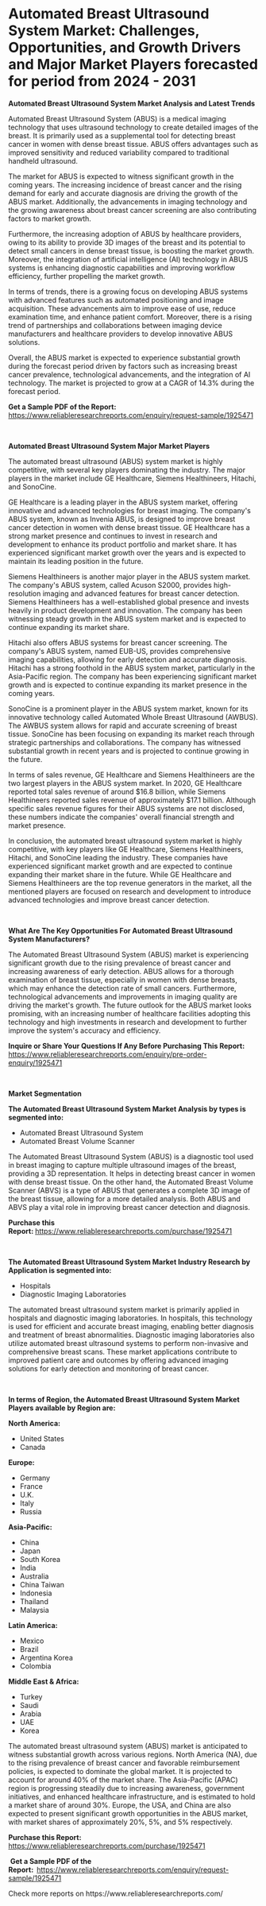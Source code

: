 <p><h1>Automated Breast Ultrasound System Market: Challenges, Opportunities, and Growth Drivers and Major Market Players forecasted for period from 2024 - 2031</h1></p><p><strong>Automated Breast Ultrasound System Market Analysis and Latest Trends</strong></p>
<p><p>Automated Breast Ultrasound System (ABUS) is a medical imaging technology that uses ultrasound technology to create detailed images of the breast. It is primarily used as a supplemental tool for detecting breast cancer in women with dense breast tissue. ABUS offers advantages such as improved sensitivity and reduced variability compared to traditional handheld ultrasound.</p><p>The market for ABUS is expected to witness significant growth in the coming years. The increasing incidence of breast cancer and the rising demand for early and accurate diagnosis are driving the growth of the ABUS market. Additionally, the advancements in imaging technology and the growing awareness about breast cancer screening are also contributing factors to market growth.</p><p>Furthermore, the increasing adoption of ABUS by healthcare providers, owing to its ability to provide 3D images of the breast and its potential to detect small cancers in dense breast tissue, is boosting the market growth. Moreover, the integration of artificial intelligence (AI) technology in ABUS systems is enhancing diagnostic capabilities and improving workflow efficiency, further propelling the market growth.</p><p>In terms of trends, there is a growing focus on developing ABUS systems with advanced features such as automated positioning and image acquisition. These advancements aim to improve ease of use, reduce examination time, and enhance patient comfort. Moreover, there is a rising trend of partnerships and collaborations between imaging device manufacturers and healthcare providers to develop innovative ABUS solutions.</p><p>Overall, the ABUS market is expected to experience substantial growth during the forecast period driven by factors such as increasing breast cancer prevalence, technological advancements, and the integration of AI technology. The market is projected to grow at a CAGR of 14.3% during the forecast period.</p></p>
<p><strong>Get a Sample PDF of the Report:&nbsp;</strong> <a href="https://www.reliableresearchreports.com/enquiry/request-sample/1925471">https://www.reliableresearchreports.com/enquiry/request-sample/1925471</a></p>
<p>&nbsp;</p>
<p><strong>Automated Breast Ultrasound System Major Market Players</strong></p>
<p><p>The automated breast ultrasound (ABUS) system market is highly competitive, with several key players dominating the industry. The major players in the market include GE Healthcare, Siemens Healthineers, Hitachi, and SonoCine.</p><p>GE Healthcare is a leading player in the ABUS system market, offering innovative and advanced technologies for breast imaging. The company's ABUS system, known as Invenia ABUS, is designed to improve breast cancer detection in women with dense breast tissue. GE Healthcare has a strong market presence and continues to invest in research and development to enhance its product portfolio and market share. It has experienced significant market growth over the years and is expected to maintain its leading position in the future.</p><p>Siemens Healthineers is another major player in the ABUS system market. The company's ABUS system, called Acuson S2000, provides high-resolution imaging and advanced features for breast cancer detection. Siemens Healthineers has a well-established global presence and invests heavily in product development and innovation. The company has been witnessing steady growth in the ABUS system market and is expected to continue expanding its market share.</p><p>Hitachi also offers ABUS systems for breast cancer screening. The company's ABUS system, named EUB-US, provides comprehensive imaging capabilities, allowing for early detection and accurate diagnosis. Hitachi has a strong foothold in the ABUS system market, particularly in the Asia-Pacific region. The company has been experiencing significant market growth and is expected to continue expanding its market presence in the coming years.</p><p>SonoCine is a prominent player in the ABUS system market, known for its innovative technology called Automated Whole Breast Ultrasound (AWBUS). The AWBUS system allows for rapid and accurate screening of breast tissue. SonoCine has been focusing on expanding its market reach through strategic partnerships and collaborations. The company has witnessed substantial growth in recent years and is projected to continue growing in the future.</p><p>In terms of sales revenue, GE Healthcare and Siemens Healthineers are the two largest players in the ABUS system market. In 2020, GE Healthcare reported total sales revenue of around $16.8 billion, while Siemens Healthineers reported sales revenue of approximately $17.1 billion. Although specific sales revenue figures for their ABUS systems are not disclosed, these numbers indicate the companies' overall financial strength and market presence.</p><p>In conclusion, the automated breast ultrasound system market is highly competitive, with key players like GE Healthcare, Siemens Healthineers, Hitachi, and SonoCine leading the industry. These companies have experienced significant market growth and are expected to continue expanding their market share in the future. While GE Healthcare and Siemens Healthineers are the top revenue generators in the market, all the mentioned players are focused on research and development to introduce advanced technologies and improve breast cancer detection.</p></p>
<p>&nbsp;</p>
<p><strong>What Are The Key Opportunities For Automated Breast Ultrasound System Manufacturers?</strong></p>
<p><p>The Automated Breast Ultrasound System (ABUS) market is experiencing significant growth due to the rising prevalence of breast cancer and increasing awareness of early detection. ABUS allows for a thorough examination of breast tissue, especially in women with dense breasts, which may enhance the detection rate of small cancers. Furthermore, technological advancements and improvements in imaging quality are driving the market's growth. The future outlook for the ABUS market looks promising, with an increasing number of healthcare facilities adopting this technology and high investments in research and development to further improve the system's accuracy and efficiency.</p></p>
<p><strong>Inquire or Share Your Questions If Any Before Purchasing This Report:</strong> <a href="https://www.reliableresearchreports.com/enquiry/pre-order-enquiry/1925471">https://www.reliableresearchreports.com/enquiry/pre-order-enquiry/1925471</a></p>
<p>&nbsp;</p>
<p><strong>Market Segmentation</strong></p>
<p><strong>The Automated Breast Ultrasound System Market Analysis by types is segmented into:</strong></p>
<p><ul><li>Automated Breast Ultrasound System</li><li>Automated Breast Volume Scanner</li></ul></p>
<p><p>The Automated Breast Ultrasound System (ABUS) is a diagnostic tool used in breast imaging to capture multiple ultrasound images of the breast, providing a 3D representation. It helps in detecting breast cancer in women with dense breast tissue. On the other hand, the Automated Breast Volume Scanner (ABVS) is a type of ABUS that generates a complete 3D image of the breast tissue, allowing for a more detailed analysis. Both ABUS and ABVS play a vital role in improving breast cancer detection and diagnosis.</p></p>
<p><strong>Purchase this Report:&nbsp;</strong><a href="https://www.reliableresearchreports.com/purchase/1925471">https://www.reliableresearchreports.com/purchase/1925471</a></p>
<p>&nbsp;</p>
<p><strong>The Automated Breast Ultrasound System Market Industry Research by Application is segmented into:</strong></p>
<p><ul><li>Hospitals</li><li>Diagnostic Imaging Laboratories</li></ul></p>
<p><p>The automated breast ultrasound system market is primarily applied in hospitals and diagnostic imaging laboratories. In hospitals, this technology is used for efficient and accurate breast imaging, enabling better diagnosis and treatment of breast abnormalities. Diagnostic imaging laboratories also utilize automated breast ultrasound systems to perform non-invasive and comprehensive breast scans. These market applications contribute to improved patient care and outcomes by offering advanced imaging solutions for early detection and monitoring of breast cancer.</p></p>
<p>&nbsp;</p>
<p><strong>In terms of Region, the Automated Breast Ultrasound System Market Players available by Region are:</strong></p>
<p>
    <p> <strong> North America: </strong>
        <ul>
            <li>United States</li>
            <li>Canada</li>
        </ul>
        </p> 
    <p> <strong> Europe: </strong>
        <ul>
            <li>Germany</li>
            <li>France</li>
            <li>U.K.</li>
            <li>Italy</li>
            <li>Russia</li>
        </ul>
        </p> 
    <p> <strong> Asia-Pacific: </strong>
        <ul>
            <li>China</li>
            <li>Japan</li>
            <li>South Korea</li>
            <li>India</li>
            <li>Australia</li>
            <li>China Taiwan</li>
            <li>Indonesia</li>
            <li>Thailand</li>
            <li>Malaysia</li>
        </ul>
        </p> 
    <p> <strong> Latin America: </strong>
        <ul>
            <li>Mexico</li>
            <li>Brazil</li>
            <li>Argentina Korea</li>
            <li>Colombia</li>
        </ul>
        </p> 
    <p> <strong> Middle East & Africa: </strong>
        <ul>
            <li>Turkey</li>
            <li>Saudi</li>
            <li>Arabia</li>
            <li>UAE</li>
            <li>Korea</li>
        </ul>
    </p>
    </p>
<p><p>The automated breast ultrasound system (ABUS) market is anticipated to witness substantial growth across various regions. North America (NA), due to the rising prevalence of breast cancer and favorable reimbursement policies, is expected to dominate the global market. It is projected to account for around 40% of the market share. The Asia-Pacific (APAC) region is progressing steadily due to increasing awareness, government initiatives, and enhanced healthcare infrastructure, and is estimated to hold a market share of around 30%. Europe, the USA, and China are also expected to present significant growth opportunities in the ABUS market, with market shares of approximately 20%, 5%, and 5% respectively.</p></p>
<p><strong>Purchase this Report: </strong><a href="https://www.reliableresearchreports.com/purchase/1925471">https://www.reliableresearchreports.com/purchase/1925471</a></p>
<p>&nbsp;<strong>Get a Sample PDF of the Report:&nbsp;&nbsp;</strong><a href="https://www.reliableresearchreports.com/enquiry/request-sample/1925471">https://www.reliableresearchreports.com/enquiry/request-sample/1925471</a></p>
<p><strong></strong></p>
<p>Check more reports on https://www.reliableresearchreports.com/</p>